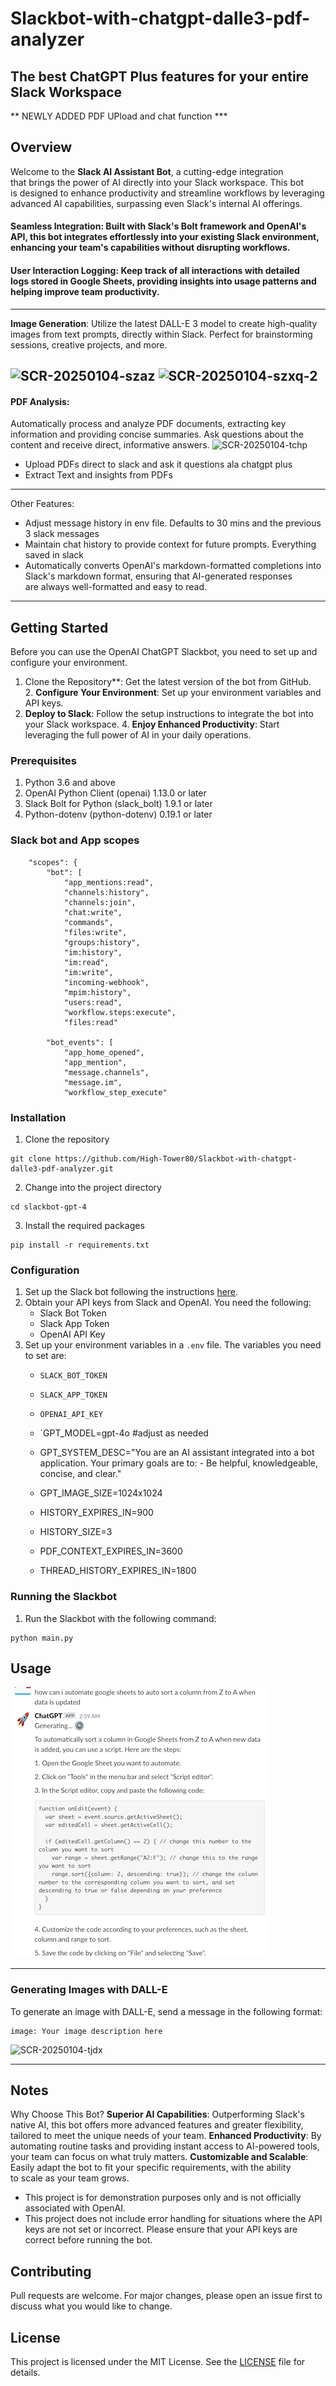 # Slackbot-with-chatgpt-dalle3-pdf-analyzer
## The best ChatGPT Plus features for your entire Slack Workspace
** NEWLY ADDED PDF UPload and chat function ***

## Overview
Welcome to the **Slack AI Assistant Bot**, a cutting-edge integration that brings the power of AI directly into your Slack workspace. This bot is designed to enhance productivity and streamline workflows by leveraging advanced AI capabilities, surpassing even Slack's internal AI offerings.

#### **Seamless Integration**: Built with Slack's Bolt framework and OpenAI's API, this bot integrates effortlessly into your existing Slack environment, enhancing your team's capabilities without disrupting workflows.
#### **User Interaction Logging**: Keep track of all interactions with detailed logs stored in Google Sheets, providing insights into usage patterns and helping improve team productivity.
-------
**Image Generation**: Utilize the latest DALL-E 3 model to create high-quality images from text prompts, directly within Slack. Perfect for brainstorming sessions, creative projects, and more.
   
![SCR-20250104-szaz](https://github.com/user-attachments/assets/74c3ae70-2ded-4d8b-ba66-526d1c71852e)
![SCR-20250104-szxq-2](https://github.com/user-attachments/assets/f6b3bcc3-1b51-4cf1-9f14-81b71d9092a0)
-------
#### **PDF Analysis**: 
Automatically process and analyze PDF documents, extracting key information and providing concise summaries. Ask questions about the content and receive direct, informative answers.
<img width="485" alt="SCR-20250104-tchp" src="https://github.com/user-attachments/assets/54ec6e27-e2aa-4252-b751-f75a453f9a66" />

- Upload PDFs direct to slack and ask it questions ala chatgpt plus
- Extract Text and insights from PDFs
_______
Other Features:
- Adjust message history in env file. Defaults to 30 mins and the previous 3 slack messages
- Maintain chat history to provide context for future prompts. Everything saved in slack
- Automatically converts OpenAI's markdown-formatted completions into Slack's markdown format, ensuring that AI-generated responses are always well-formatted and easy to read.
_______
## Getting Started
Before you can use the OpenAI ChatGPT Slackbot, you need to set up and configure your environment. 
1. Clone the Repository**: Get the latest version of the bot from GitHub.
2. **Configure Your Environment**: Set up your environment variables and API keys.
3. **Deploy to Slack**: Follow the setup instructions to integrate the bot into your Slack workspace.
4. **Enjoy Enhanced Productivity**: Start leveraging the full power of AI in your daily operations.

### Prerequisites

1. Python 3.6 and above
2. OpenAI Python Client (openai) 1.13.0 or later
3. Slack Bolt for Python (slack_bolt) 1.9.1 or later
4. Python-dotenv (python-dotenv) 0.19.1 or later

### Slack bot and App scopes
        "scopes": {
            "bot": [
                "app_mentions:read",
                "channels:history",
                "channels:join",
                "chat:write",
                "commands",
                "files:write",
                "groups:history",
                "im:history",
                "im:read",
                "im:write",
                "incoming-webhook",
                "mpim:history",
                "users:read",
                "workflow.steps:execute",
                "files:read"

            "bot_events": [
                "app_home_opened",
                "app_mention",
                "message.channels",
                "message.im",
                "workflow_step_execute"

### Installation

1. Clone the repository

```
git clone https://github.com/High-Tower80/Slackbot-with-chatgpt-dalle3-pdf-analyzer.git
```

2. Change into the project directory

```
cd slackbot-gpt-4
```

3. Install the required packages

```
pip install -r requirements.txt
```

### Configuration

1. Set up the Slack bot following the instructions [here](https://api.slack.com/start).
2. Obtain your API keys from Slack and OpenAI. You need the following:
   - Slack Bot Token
   - Slack App Token
   - OpenAI API Key
3. Set up your environment variables in a `.env` file. The variables you need to set are:
   - `SLACK_BOT_TOKEN`
   - `SLACK_APP_TOKEN`
   - `OPENAI_API_KEY`
   - `GPT_MODEL=gpt-4o #adjust as needed
   - GPT_SYSTEM_DESC="You are an AI assistant integrated into a bot application. Your primary goals are 	to: - Be helpful, knowledgeable, concise, and clear."

   - GPT_IMAGE_SIZE=1024x1024

   - HISTORY_EXPIRES_IN=900
   - HISTORY_SIZE=3
   - PDF_CONTEXT_EXPIRES_IN=3600
   - THREAD_HISTORY_EXPIRES_IN=1800

### Running the Slackbot

1. Run the Slackbot with the following command:

```
python main.py
```

## Usage
![Example Image](https://github.com/High-Tower80/Slack-chatgpt-bot-with-dall-e/blob/main/slackgpt%20sheets.png)

______

### Generating Images with DALL-E

To generate an image with DALL-E, send a message in the following format:

```
image: Your image description here
```
![SCR-20250104-tjdx](https://github.com/user-attachments/assets/543f77ad-85b1-45dd-9cac-e837ae1aa309)


_______
## Notes
Why Choose This Bot?
**Superior AI Capabilities**: Outperforming Slack's native AI, this bot offers more advanced features and greater flexibility, tailored to meet the unique needs of your team.
**Enhanced Productivity**: By automating routine tasks and providing instant access to AI-powered tools, your team can focus on what truly matters.
**Customizable and Scalable**: Easily adapt the bot to fit your specific requirements, with the ability to scale as your team grows.

- This project is for demonstration purposes only and is not officially associated with OpenAI.
- This project does not include error handling for situations where the API keys are not set or incorrect. Please ensure that your API keys are correct before running the bot.

## Contributing

Pull requests are welcome. For major changes, please open an issue first to discuss what you would like to change.

## License

This project is licensed under the MIT License. See the [LICENSE](LICENSE) file for details.


